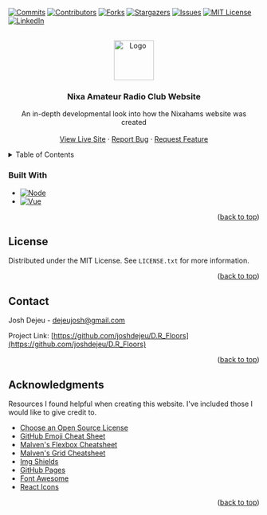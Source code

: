 <a name="readme-top"></a>

[![Commits][commits-shield]][commits-url]
[![Contributors][contributors-shield]][contributors-url]
[![Forks][forks-shield]][forks-url]
[![Stargazers][stars-shield]][stars-url]
[![Issues][issues-shield]][issues-url]
[![MIT License][license-shield]][license-url]
[![LinkedIn][linkedin-shield]][linkedin-url]



<!-- PROJECT LOGO -->
<br />
<div align="center">
  <a href="https://github.com/joshdejeu/D.R_Floors">
    <img src="src/assets/logo1.png" alt="Logo" height="80">
  </a>

  <h3 align="center">Nixa Amateur Radio Club Website</h3>

  <p align="center">
    An in-depth developmental look into how the Nixahams website was created
    <br />
    <br />
    <a href="https://nixahams-website.pages.dev/">View Live Site</a>
    ·
    <a href="https://github.com/joshdejeu/D.R_Floors/issues">Report Bug</a>
    ·
    <a href="https://github.com/joshdejeu/D.R_Floors/issues">Request Feature</a>
  </p>
</div>



<!-- TABLE OF CONTENTS -->
<details>
  <summary>Table of Contents</summary>
  <ol>
    <li>
      <a href="#about-the-project">About The Project</a>
      <ul>
        <li><a href="#built-with">Built With</a></li>
      </ul>
    </li>
    <li>
      <a href="#getting-started">Getting Started</a>
      <ul>
        <li><a href="#prerequisites">Prerequisites</a></li>
        <li><a href="#installation">Viewing The Website</a></li>
      </ul>
    </li>
    <li><a href="#Development Updates">Development Updates</a></li>
    <li><a href="#contributing">Contributing</a></li>
    <li><a href="#license">License</a></li>
    <li><a href="#contact">Contact</a></li>
    <li><a href="#acknowledgments">Acknowledgments</a></li>
  </ol>
</details>


<!-- BUILT WITH -->
### Built With
* [![Node][Node.js]][Node-url]
* [![Vue][Vue.js]][Vue-url]

<p align="right">(<a href="#readme-top">back to top</a>)</p>



<!-- LICENSE -->
## License

Distributed under the MIT License. See `LICENSE.txt` for more information.

<p align="right">(<a href="#readme-top">back to top</a>)</p>



<!-- CONTACT -->
## Contact

Josh Dejeu - [dejeujosh@gmail.com](dejeujosh@gmail.com)

Project Link: [https://github.com/joshdejeu/D.R_Floors](https://github.com/joshdejeu/D.R_Floors)

<p align="right">(<a href="#readme-top">back to top</a>)</p>


## Acknowledgments

Resources I found helpful when creating this website. I've included those I would like to give credit to.

* [Choose an Open Source License](https://choosealicense.com)
* [GitHub Emoji Cheat Sheet](https://www.webpagefx.com/tools/emoji-cheat-sheet)
* [Malven's Flexbox Cheatsheet](https://flexbox.malven.co/)
* [Malven's Grid Cheatsheet](https://grid.malven.co/)
* [Img Shields](https://shields.io)
* [GitHub Pages](https://pages.github.com)
* [Font Awesome](https://fontawesome.com)
* [React Icons](https://react-icons.github.io/react-icons/search)

<p align="right">(<a href="#readme-top">back to top</a>)</p>



<!-- MARKDOWN LINKS & IMAGES -->
<!-- https://www.markdownguide.org/basic-syntax/#reference-style-links -->
[commits-shield]: https://img.shields.io/github/last-commit/joshdejeu/D.R_Floors.svg?style=for-the-badge
[commits-url]: https://github.com/joshdejeu/D.R_Floors/commits/master
[contributors-shield]: https://img.shields.io/github/contributors/joshdejeu/D.R_Floors.svg?style=for-the-badge
[contributors-url]: https://github.com/joshdejeu/D.R_Floors/graphs/contributors
[forks-shield]: https://img.shields.io/github/forks/joshdejeu/D.R_Floors.svg?style=for-the-badge
[forks-url]: https://github.com/joshdejeu/D.R_Floors/network/members
[stars-shield]: https://img.shields.io/github/stars/joshdejeu/D.R_Floors.svg?style=for-the-badge
[stars-url]: https://github.com/joshdejeu/D.R_Floors/stargazers
[issues-shield]: https://img.shields.io/github/issues/joshdejeu/D.R_Floors.svg?style=for-the-badge
[issues-url]: https://github.com/joshdejeu/D.R_Floors/issues
[license-shield]: https://img.shields.io/github/license/joshdejeu/D.R_Floors.svg?style=for-the-badge
[license-url]: https://github.com/joshdejeu/D.R_Floors/blob/master/LICENSE.txt
[linkedin-shield]: https://img.shields.io/badge/-LinkedIn-black.svg?style=for-the-badge&logo=linkedin&colorB=555
[linkedin-url]: https://www.linkedin.com/in/josh-dejeu-767557239
[product-screenshot]: images/screenshot.png
[current-screenshot]: images/landscape/landscapee.png
[mobile-screenshot]: images/portrait/portraitt.png
[Node.js]: https://img.shields.io/badge/node.js-35495E?style=for-the-badge&logo=nodedotjs&logoColor=6cc24a
[Node-url]: https://nodejs.org/en/
[Vue.js]: https://img.shields.io/badge/Vue.js-35495E?style=for-the-badge&logo=vuedotjs&logoColor=4FC08D
[Vue-url]: https://vuejs.org/
